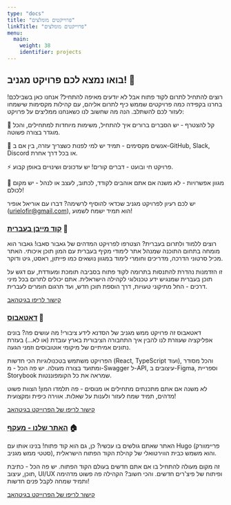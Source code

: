 ```yaml
---
type: "docs"
title: "פרוייקטים מומלצים"  
linkTitle: "פרוייקטים מומלצים"
menu:
  main:
    weight: 38
    identifier: projects
---
```

## בואו נמצא לכם פרויקט מגניב! 🚀
רוצים להתחיל לתרום לקוד פתוח אבל לא יודעים מאיפה להתחיל? אנחנו כאן בשבילכם! בחרנו בקפידה כמה פרויקטים שממש כיף לתרום אליהם, עם קהילות מקסימות שישמחו לעזור לכם להשתלב. הנה מה שחשוב לנו כשאנחנו ממליצים על פרויקט:

🎯 קל להצטרף - יש הסברים ברורים איך להתחיל, משימות מיוחדות למתחילים, והכל מוגדר בצורה פשוטה.

🤝 אנשים מקסימים - תמיד יש למי לפנות כשצריך עזרה, בין אם ב-GitHub, Slack, Discord או בכל דרך אחרת.

⚡ פרויקט חי ובועט - דברים קורים! יש עדכונים ושינויים באופן קבוע.

🎨 מגוון אפשרויות - לא משנה אם אתם אוהבים לקודד, לכתוב, לעצב או לנהל - יש מקום לכולם!

יש לכם רעיון לפרויקט מגניב שכדאי להוסיף לרשימה? דברו עם אוריאל אופיר (urielofir@gmail.com), הוא תמיד ישמח לשמוע!

### <a href="https://he.code-maven.com" target="_blank">קוד מייבן בעברית</a> 🌟
רוצים ללמוד ולתרום בעברית? הצטרפו לפרויקט המדהים של גאבור סאבו! גאבור הוא מומחה בתחום התוכנה שמנהל אתר לימודי מקיף בעברית עם המון תוכן איכותי. האתר מכיל סרטוני הדרכה, מדריכים וחומרי לימוד במגוון נושאים כמו פייתון, ראסט, גיט ודוקר.

זו הזדמנות נהדרת להתנסות בתרומה לקוד פתוח בסביבה תומכת ומעודדת, עם דגש על תוכן בעברית שמנגיש ידע טכנולוגי לקהילה הישראלית. אתם יכולים לתרום בכל מיני דרכים - החל מתיקוני טעויות, דרך הוספת תוכן חדש, ועד תרגום חומרים לעברית.

<a href="https://github.com/szabgab/code-maven.com" target="_blank">קישור לריפו בגיטהאב</a>

### <a href=https://github.com/hasadna/open-bus-map-search target="_blank" >דאטאבוס</a> 🚌
דאטאבוס זה פרויקט ממש מגניב של הסדנא לידע ציבורי! מה עושים פה? בונים אפליקציה שעוזרת לנו להבין איך התחבורה הציבורית בארץ עובדת (או לא...) בעזרת נתונים אמיתיים של מיקומי אוטובוסים וזמני הגעה.

הפרויקט משתמש בטכנולוגיות הכי חדשות (React, TypeScript ועוד), והכל מסודר ומתועד בצורה מעולה. יש פה הכל - מ-Swagger ל-API, עיצובים ב-Figma, וספריית Storybook שמראה את כל הקומפוננטות.

לא משנה אם אתם מתכנתים מתחילים או מנוסים - פה תלמדו המון! הצוות פשוט מדהים, תמיד שמח לעזור ולענות על שאלות. אווירה כיפית ומקצועית!

<a href=https://github.com/hasadna/open-bus-map-search target="_blank" >קישור לריפו של הפרוייקט בגיטהאב
</a>

### <a href=https://github.com/Maakaf/maakaf_home target="_blank" >האתר שלנו - מעקף</a> 🏠
האתר שאתם גולשים בו עכשיו? כן, גם הוא קוד פתוח! בנינו אותו עם Hugo (פריימוורק סטטי ממש מגניב), והוא משמש כבית הווירטואלי של קהילת הקוד הפתוח הישראלית.

זה מקום מעולה להתחיל בו אם אתם חדשים בעולם הקוד הפתוח. יש פה הכל - כתיבת תוכן, עיצוב, UI/UX ופיתוח של פיצ'רים חדשים. והכי חשוב? הקהילה פה פשוט מדהימה ותמיד שמחה לקבל פנים חדשות!

<a href=https://github.com/Maakaf/maakaf_home target="_blank" >קישור לריפו של הפרוייקט בגיטהאב
</a>

